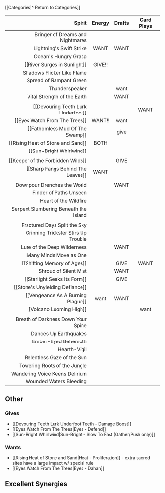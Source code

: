 
[[Categories|^ Return to Categories]]



|                                Spirit | Energy | Drafts | Card Plays |
| ------------------------------------: | :----: | :----: | :--------: |
|      Bringer of Dreams and Nightmares |        |        |            |
|              Lightning's Swift Strike |  WANT  |  WANT  |            |
|                  Ocean's Hungry Grasp |        |        |            |
|          [[River Surges in Sunlight]] | GIVE!! |        |            |
|            Shadows Flicker Like Flame |        |        |            |
|               Spread of Rampant Green |        |        |            |
|                        Thunderspeaker |        |  want  |            |
|           Vital Strength of the Earth |        |  WANT  |            |
|                                       |        |        |            |
|    [[Devouring Teeth Lurk Underfoot]] |        |        |    WANT    |
|         [[Eyes Watch From The Trees]] | WANT!! |  want  |            |
|       [[Fathomless Mud Of The Swamp]] |        |  give  |            |
|     [[Rising Heat of Stone and Sand]] |  BOTH  |        |            |
|              [[Sun-Bright Whirlwind]] |        |        |            |
|                                       |        |        |            |
|     [[Keeper of the Forbidden Wilds]] |        |  GIVE  |            |
|     [[Sharp Fangs Behind The Leaves]] |  WANT  |        |            |
|                                       |        |        |            |
|           Downpour Drenches the World |        |  WANT  |            |
|                Finder of Paths Unseen |        |        |            |
|                 Heart of the Wildfire |        |        |            |
| Serpent Slumbering Beneath the Island |        |        |            |
|                                       |        |        |            |
|          Fractured Days Split the Sky |        |        |            |
|   Grinning Trickster Stirs Up Trouble |        |        |            |
|           Lure of the Deep Wilderness |        |  WANT  |            |
|                Many Minds Move as One |        |        |            |
|           [[Shifting Memory of Ages]] |        |  GIVE  |    WANT    |
|                 Shroud of Silent Mist |        |  WANT  |            |
|          [[Starlight Seeks Its Form]] |        |  GIVE  |            |
|       [[Stone's Unyielding Defiance]] |        |        |            |
|     [[Vengeance As A Burning Plague]] |  want  |  WANT  |            |
|              [[Volcano Looming High]] |        |        |    want    |
|                                       |        |        |            |
|    Breath of Darkness Down Your Spine |        |        |            |
|                 Dances Up Earthquakes |        |        |            |
|                   Ember-Eyed Behemoth |        |        |            |
|                          Hearth-Vigil |        |        |            |
|            Relentless Gaze of the Sun |        |        |            |
|          Towering Roots of the Jungle |        |        |            |
|        Wandering Voice Keens Delirium |        |        |            |
|               Wounded Waters Bleeding |        |        |            |


## Other
### Gives
- [[Devouring Teeth Lurk Underfoot|Teeth - Damage Boost]]
- [[Eyes Watch From The Trees|Eyes - Defend]]
- [[Sun-Bright Whirlwind|Sun-Bright - Slow To Fast (Gather/Push only)]]
### Wants
- [[Rising Heat of Stone and Sand|Heat - Proliferation]] - extra sacred sites have a large impact w/ special rule
- [[Eyes Watch From The Trees|Eyes - Dahan]]


## Excellent Synergies